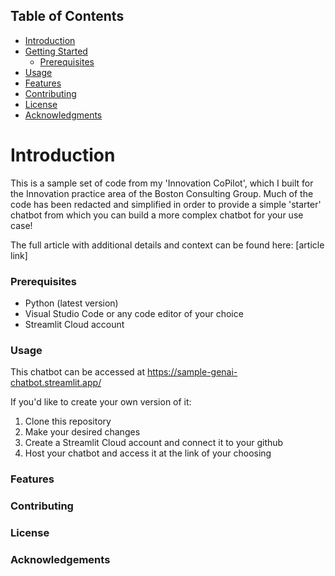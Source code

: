 ## Table of Contents

- [Introduction](#introduction)
- [Getting Started](#getting-started)
  - [Prerequisites](#prerequisites)
- [Usage](#usage)
- [Features](#features)
- [Contributing](#contributing)
- [License](#license)
- [Acknowledgments](#acknowledgments)
  
# Introduction

This is a sample set of code from my 'Innovation CoPilot', which I built for the Innovation practice area of the Boston Consulting Group. 
Much of the code has been redacted and simplified in order to provide a simple 'starter' chatbot from which you can build a more complex chatbot for your use case!

The full article with additional details and context can be found here: [article link]

### Prerequisites

- Python (latest version)
- Visual Studio Code or any code editor of your choice
- Streamlit Cloud account

### Usage

This chatbot can be accessed at https://sample-genai-chatbot.streamlit.app/

If you'd like to create your own version of it:
1. Clone this repository
2. Make your desired changes
3. Create a Streamlit Cloud account and connect it to your github
4. Host your chatbot and access it at the link of your choosing

### Features

### Contributing

### License

### Acknowledgements
